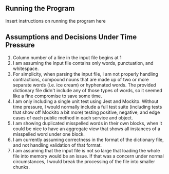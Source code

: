 ## Running the Program
Insert instructions on running the program here

## Assumptions and Decisions Under Time Pressure

1. Column number of a line in the input file begins at 1
2. I am assuming the input file contains only words, punctuation, and whitespace.
3. For simplicity, when parsing the input file, I am not properly handling contractions, compound nouns that are made up of
two or more separate words (i.e. ice cream) or hyphenated words. The provided dictionary file didn't include any of those
types of words, so it seemed like a fine compromise to save some time.
4. I am only including a single unit test using Jest and Mockito. Without time pressure, 
I would normally include a full test suite (including tests that show off Mockito a bit more) 
testing positive, negative, and edge cases of each public method in each service and object.
5. I am showing duplicated misspelled words in their own blocks, when it could be nice to have an aggregate view that
shows all instances of a misspelled word under one block.
6. I am currently assuming correctness in the format of the dictionary file, and not handling validation of that format.
7. I am assuming that the input file is not so large that loading the whole file into memory would be an issue. If that
was a concern under normal circumstances, I would break the processing of the file into smaller chunks.
